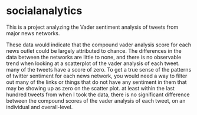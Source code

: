 # socialanalytics

This is a project analyzing the Vader sentiment analysis of tweets from major news networks.

These data would indicate that the compound vader analysis score for each news outlet could be largely attributed to chance. The differences in the data between the networks are little to none,  and there is no observable trend when looking at a scatterplot of the vader analysis of each tweet.  many of the tweets have a score of zero.  To get a true sense of the patterns of twitter sentiment for each news network, you would need a way to filter out many of the links or things that do not have any sentiment in them that may be showing up as zero on the scatter plot.  at least within the last hundred tweets from when I took the data, there is no significant difference between the compound scores of the vader analysis of each tweet, on an individual and overall-level.
